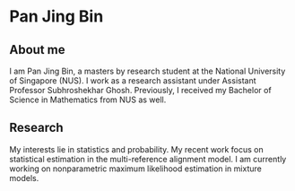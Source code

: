 # Pan Jing Bin

## About me
I am Pan Jing Bin, a masters by research student at the National University of Singapore (NUS). I work as a research assistant under Assistant Professor Subhroshekhar Ghosh. Previously, I received my Bachelor of Science in Mathematics from NUS as well.

## Research

My interests lie in statistics and probability. My recent work focus on statistical estimation in the multi-reference alignment model. I am currently working on nonparametric maximum likelihood estimation in mixture models.
